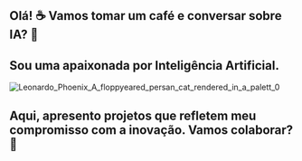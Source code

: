 ## Olá! ☕ **Vamos tomar um café e conversar sobre IA?** 🚀
## Sou uma apaixonada por Inteligência Artificial.
![Leonardo_Phoenix_A_floppyeared_persan_cat_rendered_in_a_palett_0](https://github.com/user-attachments/assets/4b21ced0-4492-49a3-a543-50c3119bb920)

## Aqui, apresento projetos que refletem meu compromisso com a inovação. Vamos colaborar? 🌟


